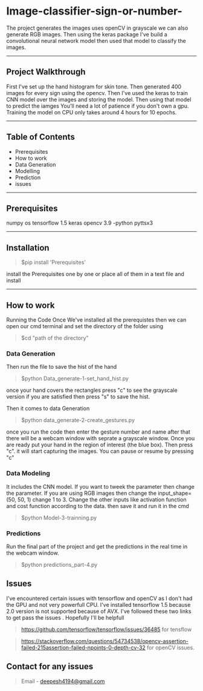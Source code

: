 # Image-classifier-sign-or-number-
The project generates the images uses openCV in grayscale we can also generate RGB images. Then using the keras package I've build a convolutional neural network model then used that model to classify the images.

---
## Project Walkthrough 
First I've set up the hand histogram for skin tone. Then generated 400 images for every sign using the opencv. Then I've used the keras to train CNN model over the images and storing the model. Then using that model to predict the iamges
You'll need a lot of patience if you don't own a gpu. Training the model on CPU only takes around 4 hours for 10 epochs.

---

## Table of Contents
- Prerequisites
- How to work 
- Data Generation
- Modelling
- Prediction
- issues

---

## Prerequisites

numpy
os
tensorflow 1.5
keras
opencv 3.9 -python
pyttsx3

---
## Installation 

> $pip install 'Prerequisites'

install the Prerequisites one by one or place all of them in a text file and install

---
## How to work
Running the Code
Once We've installed all the prerequistes then we can open our cmd terminal and set the directory of the folder using 
 
 > $cd "path of the directory"
 
 ### Data Generation
 Then run the file to save the hist of the hand 
 
 > $python Data_generate-1-set_hand_hist.py
 
 once your hand covers the rectangles press "c" to see the grayscale version if you are satisfied then press "s" to save the hist.
 
 Then it comes to data Generation 
 
 > $python data_generate-2-create_gestures.py
 
 once you run the code then enter the gesture number and name after that there will be a webcam window with seprate a grayscale window. Once you are ready put your hand in the region of interest (the blue box). Then press "c". it will start capturing the images. You can pause or resume by pressing "c"
 
 ### Data Modeling
 
 It includes the CNN model. If you want to tweek the parameter then change the parameter. If you are using RGB images then change the input_shape=(50, 50, 1) change 1 to 3. Change the other inputs like activation function and cost function according to the data. then save it and run it in the cmd
 
 > $python Model-3-trainning.py
 
 ### Predictions 
 Run the final part of the project and get the predictions in the real time in the webcam window.
  
  >$python predictions_part-4.py
  
  ## Issues
  I've encountered certain issues with tensorflow and openCV as I don't had the GPU and not very powerfull CPU. I've installed tensorflow 1.5 because 2.0 version is not supported because of AVX. 
  I've followed these two links to get pass the issues . Hopefully I'll be helpfull
  >https://github.com/tensorflow/tensorflow/issues/36485  for tensflow 
  
  >https://stackoverflow.com/questions/54734538/opencv-assertion-failed-215assertion-failed-npoints-0-depth-cv-32 for openCV issues.
  
  ## Contact for any issues
  > Email - deepesh4194@gmail.com
